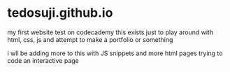 # tedosuji.github.io
my first website test on codecademy
this exists just to play around with html, css, js and attempt to make a portfolio or something

i wll be adding more to this with JS snippets and more html pages trying to code an interactive page
